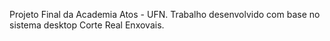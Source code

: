 Projeto Final da Academia Atos - UFN.
Trabalho desenvolvido com base no sistema desktop Corte Real Enxovais.